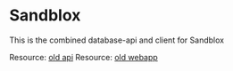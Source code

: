 # Sandblox
This is the combined database-api and client
for Sandblox

Resource: [old api](https://github.com/sandblox-official/database-api)
Resource: [old webapp](https://github.com/sandblox-official/webapp-old)